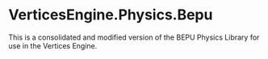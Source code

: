 # VerticesEngine.Physics.Bepu
This is a consolidated and modified version of the BEPU Physics Library for use in the Vertices Engine.
